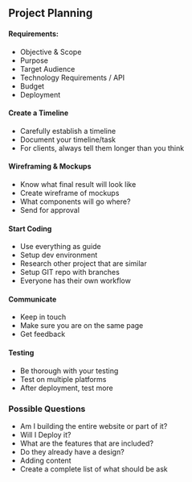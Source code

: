 ## Project Planning

#### Requirements:
* Objective & Scope
* Purpose
* Target Audience
* Technology Requirements / API
* Budget
* Deployment

#### Create a Timeline

* Carefully establish a timeline
* Document your timeline/task
* For clients, always tell them longer than you think


#### Wireframing & Mockups

* Know what final result will look like
* Create wireframe of mockups
* What components will go where?
* Send for approval

#### Start Coding

* Use everything as guide
* Setup dev environment
* Research other project that are similar
* Setup GIT repo with branches
* Everyone has their own workflow

#### Communicate

* Keep in touch
* Make sure you are on the same page
* Get feedback

#### Testing

* Be thorough with your testing
* Test on multiple platforms
* After deployment, test more

### Possible Questions

* Am I building the entire website or part of it?
* Will I Deploy it?
* What are the features that are included?
* Do they already have a design?
* Adding content
* Create a complete list of what should be ask